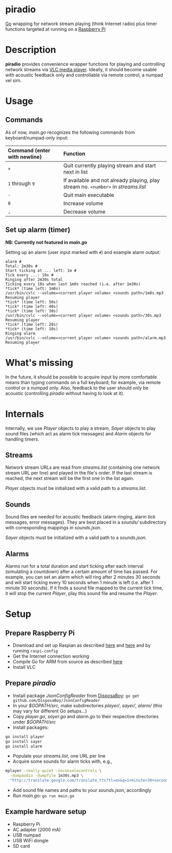 piradio
=======

[Go](http://golang.org) wrapping for network stream playing (think Internet radio) plus 
timer functions targeted at running on a [Raspberry Pi](http://www.raspberrypi.org/)


Description
===========

**piradio** provides convenience wrapper functions for playing and controlling network streams 
via [VLC media player](http://www.videolan.org/vlc/). Ideally, it should become usable
with acoustic feedback only and controllable via remote control, a numpad vel sim.

Usage
=====

Commands
--------

As of now, _main.go_ recognizes the following commands from keyboard/numpad-only input:

| Command (enter with newline) | Function |
|:--------|:------------|
| `+`    | Quit currently playing stream and start next in list        |
| `1` through `9` | If available and not already playing, play stream no. `<number>` in _streams.list_ |
| `-`    | Quit main executable |
| `0`   | Increase volume |
| `,` | Decrease volume |


Set up alarm (timer)
------------

**NB: Currently not featured in _main.go_**

Setting up an alarm (user input marked with `#`) and example alarm output:

```
alarm #
Total: 2m30s #
Start ticking at ... left: 1m #
Tick every ...: 10s #
Ringing after 2m30s total
Ticking every 10s when last 1m0s reached (i.e. after 1m30s)
*tick* (time left: 1m0s)
/usr/bin/cvlc --volume=<current player volume> <sounds path>/1m0s.mp3
Resuming player
*tick* (time left: 50s)
*tick* (time left: 40s)
*tick* (time left: 30s)
/usr/bin/cvlc --volume=<current player volume> <sounds path>/30s.mp3
Resuming player
*tick* (time left: 20s)
*tick* (time left: 10s)
Ringing alarm
/usr/bin/cvlc --volume=<current player volume> <sounds path>/alarm.mp3
Resuming player
```

What's missing
==============

In the future, it should be possible to acquire input by more comfortable means than typing commands on a full keyboard; 
for example, via remote control or a numpad only.
Also, feedback to the user should only be acoustic (controlling _piradio_ without having to look at it).

Internals
=========

Internally, we use _Player_ objects to play a stream, 
_Sayer_ objects to play sound files (which act as alarm tick messages) 
and _Alarm_ objects for handling timers.

Streams
-------

Network stream URLs are read from _streams.list_ (containing one network stream URL per line) 
and played in the file's order. If the last stream is reached, the next stream
will be the first one in the list again.

_Player_ objects must be initialized with a valid path to a _streams.list_.

Sounds
------

Sound files are needed for acoustic feedback (alarm ringing, alarm tick messages, error messages).
They are best placed in a _sounds/_ subdirectory with corresponding mappings in _sounds.json_.

_Sayer_ objects must be initialized with a valid path to a _sounds.json_.




Alarms
------

Alarms run for a total duration and start ticking after each interval (simulating a countdown) after a certain amount of time 
has passed. For example, you can set an alarm which will ring after 2 minutes 30 seconds and will start ticking
every 10 seconds when 1 minute is left (i.e. after 1 minute 30 seconds). If it finds a sound file mapped 
to the current tick time,
it will stop the current _Player_, play this sound file and resume the _Player_.


Setup
=====

Prepare Raspberry Pi
--------------------

* Download and set up Raspian as described [here](http://www.raspberrypi.org/downloads)
and [here](http://elinux.org/RPi_Easy_SD_Card_Setup#SD_card_setup) and by running
`raspi-config`
* Get the Internet connection working
* Compile Go for ARM from source as described [here](http://golang.org/doc/install/source)
* Install VLC


Prepare _piradio_
-----------------
* Install package _JsonConfigReader_ from [DisposaBoy](https://github.com/DisposaBoy/JsonConfigReader): `go get github.com/DisposaBoy/JsonConfigReader`
* In your _$GOPATH/src_, make subdirectories _player/_, _sayer/_, _alarm/_ (this may vary for different Go setups...) 
* Copy _player.go_, _sayer.go_ and _alarm.go_ to their respective directories under _$GOPATH/src_
* Install packages:

```bash
go install player
go install sayer
go install alarm
```

* Populate your _streams.list_, one URL per line
* Acquire some sounds for alarm ticks with, e.g.,

```bash
mplayer -really-quiet -noconsolecontrols \
  -dumpaudio -dumpfile 1m30s.mp3 \
  "http://translate.google.com/translate_tts?tl=en&q=1+minute+30+seconds+left"
```

* Add sound file names and paths to your _sounds.json_, accordingly
* Run _main.go_: `go run main.go`


Example hardware setup
-------------

- Raspberry Pi
- AC adapter (2000 mA)
- USB numpad
- USB WiFi dongle
- SD card

